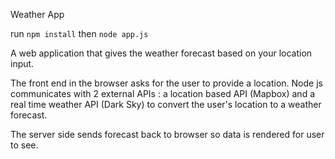 Weather App

run ```npm install``` then ```node app.js```

A web application that gives the weather forecast based on your location input.

The front end in the browser asks for the user to provide a location.
Node js communicates with 2 external APIs : a location based API (Mapbox) and a real time weather API (Dark Sky) to convert the user's location to a weather forecast. 

The server side sends forecast back to browser so data is rendered for user to see. 

